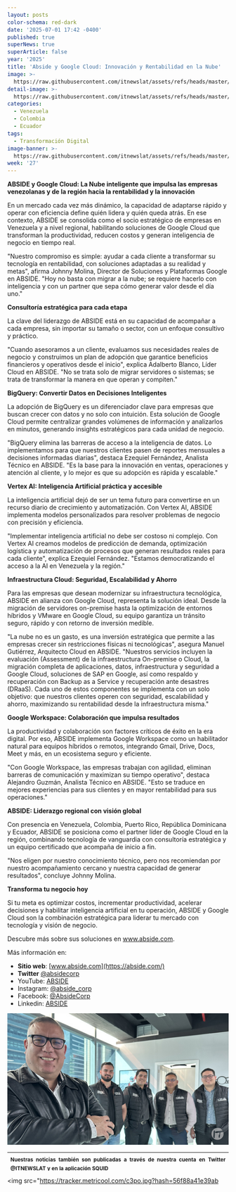 ```yaml
---
layout: posts
color-schema: red-dark
date: '2025-07-01 17:42 -0400'
published: true
superNews: true
superArticle: false
year: '2025'
title: 'Abside y Google Cloud: Innovación y Rentabilidad en la Nube'
image: >-
  https://raw.githubusercontent.com/itnewslat/assets/refs/heads/master/img/540x320/Abside-Equipo-p.jpg
detail-image: >-
  https://raw.githubusercontent.com/itnewslat/assets/refs/heads/master/img/1024x680/Abside-Equipo-g.jpg
categories:
  - Venezuela
  - Colombia
  - Ecuador
tags:
  - Transformación Digital
image-banner: >-
  https://raw.githubusercontent.com/itnewslat/assets/refs/heads/master/img/1200x450/Abside-Equipo-l.jpg
week: '27'
---
```

**ABSIDE y Google Cloud: La Nube inteligente que impulsa las empresas venezolanas y de la región hacia la rentabilidad y la innovación**

En un mercado cada vez más dinámico, la capacidad de adaptarse rápido y operar con eficiencia define quién lidera y quién queda atrás. En ese contexto, ABSIDE se consolida como el socio estratégico de empresas en Venezuela y a nivel regional, habilitando soluciones de Google Cloud que transforman la productividad, reducen costos y generan inteligencia de negocio en tiempo real.

"Nuestro compromiso es simple: ayudar a cada cliente a transformar su tecnología en rentabilidad, con soluciones adaptadas a su realidad y metas", afirma Johnny Molina, Director de Soluciones y Plataformas Google en ABSIDE. "Hoy no basta con migrar a la nube; se requiere hacerlo con inteligencia y con un partner que sepa cómo generar valor desde el día uno."

**Consultoría estratégica para cada etapa**

La clave del liderazgo de ABSIDE está en su capacidad de acompañar a cada empresa, sin importar su tamaño o sector, con un enfoque consultivo y práctico.

"Cuando asesoramos a un cliente, evaluamos sus necesidades reales de negocio y construimos un plan de adopción que garantice beneficios financieros y operativos desde el inicio", explica Adalberto Blanco, Líder Cloud en ABSIDE. "No se trata solo de migrar servidores o sistemas; se trata de transformar la manera en que operan y compiten."

**BigQuery: Convertir Datos en Decisiones Inteligentes**

La adopción de BigQuery es un diferenciador clave para empresas que buscan crecer con datos y no solo con intuición. Esta solución de Google Cloud permite centralizar grandes volúmenes de información y analizarlos en minutos, generando insights estratégicos para cada unidad de negocio.

"BigQuery elimina las barreras de acceso a la inteligencia de datos. Lo implementamos para que nuestros clientes pasen de reportes mensuales a decisiones informadas diarias", destaca Ezequiel Fernández, Analista Técnico en ABSIDE. "Es la base para la innovación en ventas, operaciones y atención al cliente, y lo mejor es que su adopción es rápida y escalable."

**Vertex AI: Inteligencia Artificial práctica y accesible**

La inteligencia artificial dejó de ser un tema futuro para convertirse en un recurso diario de crecimiento y automatización. Con Vertex AI, ABSIDE implementa modelos personalizados para resolver problemas de negocio con precisión y eficiencia.

"Implementar inteligencia artificial no debe ser costoso ni complejo. Con Vertex AI creamos modelos de predicción de demanda, optimización logística y automatización de procesos que generan resultados reales para cada cliente", explica Ezequiel Fernández. "Estamos democratizando el acceso a la AI en Venezuela y la región."

**Infraestructura Cloud: Seguridad, Escalabilidad y Ahorro**

Para las empresas que desean modernizar su infraestructura tecnológica, ABSIDE en alianza con Google Cloud, representa la solución ideal. Desde la migración de servidores on-premise hasta la optimización de entornos híbridos y VMware en Google Cloud, su equipo garantiza un tránsito seguro, rápido y con retorno de inversión medible.

"La nube no es un gasto, es una inversión estratégica que permite a las empresas crecer sin restricciones físicas ni tecnológicas", asegura Manuel Gutiérrez, Arquitecto Cloud en ABSIDE. "Nuestros servicios incluyen la evaluación (Assessment) de la infraestructura On-premise o Cloud, la migración completa de aplicaciones, datos, infraestructura y seguridad a Google Cloud, soluciones de SAP en Google, así como respaldo y recuperación con Backup as a Service y recuperación ante desastres (DRaaS). Cada uno de estos componentes se implementa con un solo objetivo: que nuestros clientes operen con seguridad, escalabilidad y ahorro, maximizando su rentabilidad desde la infraestructura misma."

**Google Workspace: Colaboración que impulsa resultados**

La productividad y colaboración son factores críticos de éxito en la era digital. Por eso, ABSIDE implementa Google Workspace como un habilitador natural para equipos híbridos o remotos, integrando Gmail, Drive, Docs, Meet y más, en un ecosistema seguro y eficiente.

"Con Google Workspace, las empresas trabajan con agilidad, eliminan barreras de comunicación y maximizan su tiempo operativo", destaca Alejandro Guzmán, Analista Técnico en ABSIDE. "Esto se traduce en mejores experiencias para sus clientes y en mayor rentabilidad para sus operaciones."

**ABSIDE: Liderazgo regional con visión global**

Con presencia en Venezuela, Colombia, Puerto Rico, República Dominicana y Ecuador, ABSIDE se posiciona como el partner líder de Google Cloud en la región, combinando tecnología de vanguardia con consultoría estratégica y un equipo certificado que acompaña de inicio a fin.

"Nos eligen por nuestro conocimiento técnico, pero nos recomiendan por nuestro acompañamiento cercano y nuestra capacidad de generar resultados", concluye Johnny Molina.

**Transforma tu negocio hoy**

Si tu meta es optimizar costos, incrementar productividad, acelerar decisiones y habilitar inteligencia artificial en tu operación, ABSIDE y Google Cloud son la combinación estratégica para liderar tu mercado con tecnología y visión de negocio.

Descubre más sobre sus soluciones en www.abside.com.

Más información en: 
- **Sitio web**: [www.abside.com](https://abside.com/) 
- **Twitter** [@absidecorp](https://twitter.com/absidecorp) 
- YouTube: [ABSIDE](https://www.youtube.com/channel/UCbWqhlxlMXwjdajMh9AP8bQ) 
- Instagram: [@abside_corp](https://www.instagram.com/abside_corp/) 
- Facebook: [@AbsideCorp](https://www.facebook.com/AbsideCorp/) 
- Linkedin: [ABSIDE](https://www.linkedin.com/company/abside/posts/?feedView=all)

![](https://raw.githubusercontent.com/itnewslat/assets/refs/heads/master/img/540x320/Abside-Equipo-p.jpg)

<table style="height: 42px;" width="569">
<tbody>
<tr>
<td style="text-align: justify;"><sub><strong>Nuestras noticias también son publicadas a través de nuestra cuenta en Twitter <a href="https://twitter.com/itnewslat?lang=es">@ITNEWSLAT</a> y en la aplicación <a href="https://squidapp.co/en/">SQUID</a></strong></sub></td>
</tr>
</tbody>
</table>

<img src="https://tracker.metricool.com/c3po.jpg?hash=56f88a41e39ab
